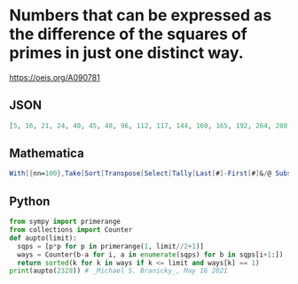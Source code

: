 # Numbers that can be expressed as the difference of the squares of primes in just one distinct way\.
https://oeis.org/A090781
## JSON
```JSON
[5, 16, 21, 24, 40, 45, 48, 96, 112, 117, 144, 160, 165, 192, 264, 280, 285, 288, 336, 352, 357, 504, 520, 525, 648, 816, 832, 837, 936, 952, 957, 1152, 1344, 1360, 1365, 1368, 1440, 1656, 1672, 1677, 1752, 1824, 1840, 1845, 1872, 1968, 2184, 2200, 2205, 2328]
```
## Mathematica
```Mathematica
With[{nn=100},Take[Sort[Transpose[Select[Tally[Last[#]-First[#]&/@ Subsets[ Prime[Range[nn]]^2,{2}]],Last[#]==1&]][[1]]],nn]] (* _Harvey P. Dale_, Apr 05 2014 *)
```
## Python
```Python
from sympy import primerange
from collections import Counter
def aupto(limit):
  sqps = [p*p for p in primerange(1, limit//2+1)]
  ways = Counter(b-a for i, a in enumerate(sqps) for b in sqps[i+1:])
  return sorted(k for k in ways if k <= limit and ways[k] == 1)
print(aupto(2328)) # _Michael S. Branicky_, May 16 2021
```
